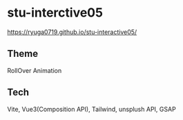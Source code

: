# stu-interctive05

https://ryuga0719.github.io/stu-interactive05/

## Theme

RollOver Animation

## Tech

Vite, Vue3(Composition API), Tailwind, unsplush API, GSAP
